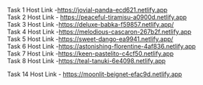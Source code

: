 Task 1 Host Link -https://jovial-panda-ecd621.netlify.app
<br>
Task 2 Host Link - https://peaceful-tiramisu-a0900d.netlify.app
<br>
Task 3 Host Link -https://deluxe-babka-f59857.netlify.app/
<br>
Task 4 Host Link -https://melodious-cascaron-267b2f.netlify.app
<br>
Task 5 Host Link -https://sweet-dango-ea9941.netlify.app/
<br>
Task 6 Host Link -https://astonishing-florentine-4af836.netlify.app
<br>
Task 7 Host Link -https://keen-pastelito-c4cf50.netlify.app
<br>
Task 8 Host Link -https://teal-tanuki-6e4098.netlify.app







Task 14 Host Link - https://moonlit-beignet-efac9d.netlify.app
<br>


